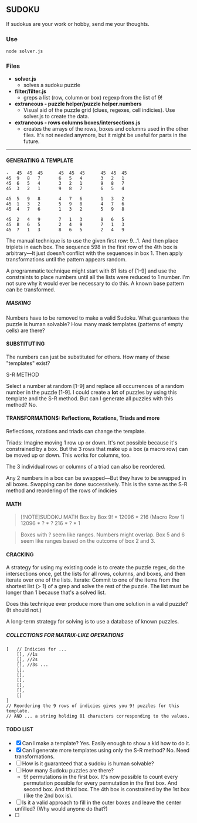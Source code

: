 ## SUDOKU

If sudokus are your work or hobby, send me your thoughts.

### Use

```
node solver.js
```

### Files
- **solver.js**
	- solves a sudoku puzzle
- **filter/filter.js**
	- greps a list (row, column or box) regexp from the list of 9!
- **extraneous - puzzle helper/puzzle helper.numbers**
	- Visual aid of the puzzle grid (clues, regexes, cell indicies). Use solver.js to create the data.
- **extraneous - rows columns boxes/intersections.js**
	- creates the arrays of the rows, boxes and columns used in the other files. It's not needed anymore, but it might be useful for parts in the future.

----
#### GENERATING A TEMPLATE
```
-	45	45	45		45	45	45		45	45	45
45	9	8	7		6	5	4		3	2	1
45	6	5	4		3	2	1		9	8	7
45	3	2	1		9	8	7		6	5	4
											
45	5	9	8		4	7	6		1	3	2
45	1	3	2		5	9	8		4	7	6
45	4	7	6		1	3	2		5	9	8
											
45	2	4	9		7	1	3		8	6	5
45	8	6	5		2	4	9		7	1	3
45	7	1	3		8	6	5		2	4	9
```

The manual technique is to use the given first row: 9...1. And then place triplets in each box. The sequence 598 in the first row of the 4th box is arbitrary&mdash;It just doesn't conflict with the sequences in box 1. Then apply transformations until the pattern appears random.

A programmatic technique might start with 81 lists of [1-9] and use the constraints to place numbers until all the lists were reduced to 1 number. I'm not sure why it would ever be necessary to do this. A known base pattern can be transformed.

##### MASKING

Numbers have to be removed to make a valid Sudoku. What guarantees the puzzle is human solvable? How many mask templates (patterns of empty cells) are there?

#### SUBSTITUTING

The numbers can just be substituted for others. How many of these "templates" exist?

S-R METHOD

Select a number at random [1-9] and replace all occurrences of a random number in the puzzle [1-9]. I could create a **lot** of puzzles by using this template and the S-R method. But can I generate all puzzles with this method? No.

#### TRANSFORMATIONS: Reflections, Rotations, Triads and more
Reflections, rotations and triads can change the template. 

Triads: Imagine moving 1 row up or down. It's not possible because it's constrained by a box. But the 3 rows that make up a box (a macro row) can be moved up or down. This works for columns, too.

The 3 individual rows or columns of a triad can also be reordered.

Any 2 numbers in a box can be swapped&mdash;But they have to be swapped in all boxes. Swapping can be done successively. This is the same as the S-R method and reordering of the rows of indicies


#### MATH
>[!NOTE]SUDOKU MATH Box by Box
>9! * 12096 * 216  (Macro Row 1)
>12096 * ? * ?
>216 * ? * 1

>Boxes with ? seem like ranges. Numbers might overlap.
>Box 5 and 6 seem like ranges based on the outcome of box 2 and 3.


#### CRACKING

A strategy for using my existing code is to create the puzzle regex, do the intersections once, get the lists for all rows, columns, and boxes, and then iterate over one of the lists. Iterate: Commit to one of the items from the shortest list (> 1) of a grep and solve the rest of the puzzle. The list must be longer than 1 because that's a solved list.

Does this technique ever produce more than one solution in a valid puzzle? (It should not.)

A long-term strategy for solving is to use a database of known puzzles.

##### COLLECTIONS FOR MATRIX-LIKE OPERATIONS

```
[	// Indicies for ... 
	[], //1s
	[], //2s
	[], //3s ...
	[],
	[],
	[],
	[],
	[],
	[]								
] 
// Reordering the 9 rows of indicies gives you 9! puzzles for this template.
// AND ... a string holding 81 characters corresponding to the values.
```


#### TODO LIST
- [x] Can I make a template? Yes. Easily enough to show a kid how to do it.
- [x] Can I generate more templates using only the S-R method? No. Need transformations.
- [ ] How is it guaranteed that a sudoku is human solvable?
- [ ] How many Sudoku puzzles are there?
	- 9! permutations in the first box. It's now possible to count every permutation possible for every permutation in the first box. And second box. And third box. The 4th box is constrained by the 1st box (like the 2nd box is). 
- [ ] Is it a valid approach to fill in the outer boxes and leave the center unfilled? (Why would anyone do that?)
- [ ] 
	
	
